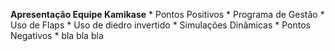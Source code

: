 **Apresentação Equipe Kamikase**
    * Pontos Positivos
        * Programa de Gestão
        * Uso de Flaps
        * Uso de diedro invertido
        * Simulações Dinâmicas
    * Pontos Negativos
      * bla bla bla
